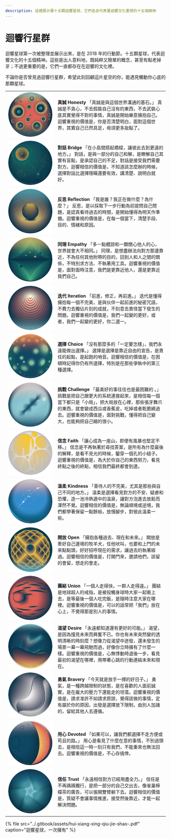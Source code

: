 ```yaml
---
description: 這裡展示著十五顆迴響星球，它們各自代表著迴響文化重視的十五個精神
---
```


# 迴響行星群

迴響星球第一次被整理並展示出來，是在 2018 年的行動節。十五顆星球，代表迴響文化的十五個精神。這些是出人意料地，既純粹又簡單的概念，甚至有點老掉牙；不過更重要的是，它們一直都存在在迴響的文化裡。

不論你是否曾見過迴響行星群，希望此刻回顧這片星空的你，能遇見觸動你心底的那顆星球。

|  |  |
| :--- | :--- |
| ![](../.gitbook/assets/hui-xiang-15-da-jing-shen-xing-qiu-zhen-cheng-.png)  | **真誠 Honesty**  「真誠是與這個世界溝通的基石。」  真誠是不貪心，不去假裝自己沒有的東西，不去武裝心底其實覺得不對的事情，真誠是開始樂意擁抱自己。迴響重視的價值是，你是否清楚明白，面對這個世界，其實自己已然具足，毋須更多妝點了。 |
| ![](../.gitbook/assets/hui-xiang-15-da-jing-shen-xing-qiu-dui-hua-.png)  | **對話 Bridge**  「在小島間搭起橋樑，讓彼此去到更遠的地方。」  對話，是與一部分的自己和解，是瞭解自己其實有盲點，是承認自己的不足，對話是接受我們需要對方。迴響相信的價值是，不知道該怎麼辦的時候，選擇對話比選擇隱瞞還要有效，講清楚、說明白就好。 |
| ![](../.gitbook/assets/hui-xiang-15-da-jing-shen-xing-qiu-fan-si-.png)  | **反思 Reflection**  「我是誰？我正在做什麼？為什麼？」  反思，是以採取下一步行動為前提問自己問題，是認真看待過去的時間，是開始懂得為明天作準備。迴響重視的價值是，在每一個當下，清楚手段、目的、情緒和原因。 |
| ![](../.gitbook/assets/hui-xiang-15-da-jing-shen-xing-qiu-tong-li-.png)  | **同理 Empathy**  「多一點體諒和一顆關心他人的心，世界就會大不相同。」  同理，是想盡辦法向對方那邊靠近，不為任何其他附帶的目的，回到人和人之間的關係，不特別求方法、不執著用工具。迴響重視的價值是，面對面時注意，我們是更靠近他人，還是更靠近我們自己。 |
| ![](../.gitbook/assets/hui-xiang-15-da-jing-shen-xing-qiu-die-dai-.png)  | **迭代 Iteration**  「前進，修正，再前進。」  迭代是懂得擁抱每一個不完美，是與伙伴一起前進的秘密咒語，不費力去獨佔片刻的成就，不刻意去責怪當下發生的問題。迴響重視的價值是，我們一起變的更好，或者，我們一起變的更好，你二選一。 |
| ![](../.gitbook/assets/hui-xiang-15-da-jing-shen-xing-qiu-xuan-ze-.png)  | **選擇 Choice**  「沒有那麼多的「一定要怎樣」，我們永遠能做出選擇。」  選擇是選擇是靠近自由的宣告，是責任的起點，是起跑的哨音。迴響相信的價值是，在困頓時記得你仍有所選擇，特別是在那些爭執中的第三種選擇。 |
| ![](../.gitbook/assets/hui-xiang-15-da-jing-shen-xing-qiu-tiao-zhan-.png)  | **挑戰 Challenge**  「最美好的事往往也是最困難的 。」  挑戰是把自己跟更大的系統連接起來，是相信每一個當下都只是「小局」，把大局放在心裡，那些張牙舞爪的東西，就會變成西瓜或香蕉皮，吃掉或者乾脆繞過去。迴響重視的價值是，面對挑戰，懂得把自己變大，也能夠把自己縮的很小。 |
| ![](../.gitbook/assets/hui-xiang-15-da-jing-shen-xing-qiu-xin-nian-.png)  | **信念 Faith**  「讓心成為一座山，即便有風暴也堅定不移。」  信念是不再執著於尋找答案，是所有為什麼最後的解釋，是看不見光的時候，鑿穿一個孔的小槌子。迴響重視的價值是，為大於你自己的東西努力，看見終點之後的終點，相信我們最終都會到達。 |
| ![](../.gitbook/assets/hui-xiang-15-da-jing-shen-xing-qiu-wen-rou-.png)  | **溫柔 Kindness**  「善待人的不完美，尤其是那些與自己不同的地方。」  溫柔是選擇看見對方的不安、疑慮和恐懼，造一池冷熱適中的溫泉，讓對方泡進去放鬆而渾然不覺。迴響相信的價值是，無論順境或逆境，我們都學著保留一點餘裕，放慢腳步，對彼此溫柔一些。 |
| ![](../.gitbook/assets/hui-xiang-15-da-jing-shen-xing-qiu-kai-fang-.png)  | **開放 Open**  「擁抱各種過去、現在和未來。」  開放是牽好自己邊境的牧羊犬，任他吠叫，也要和上門的未來點點頭，好好招呼現在的需求，讓過去的執著經過。迴響相信的價值是，打開門來，邀請他們，該留的會留，想走的會走。 |
| ![](../.gitbook/assets/hui-xiang-15-da-jing-shen-xing-qiu-tuan-jie-.png)  | **團結 Union**  「一個人走得快，一群人走得遠。」  團結是地球超人的戒指，是被投觸身球時大家一起衝上去，是等最後一個人吃完飯，是隨時注意大家在哪裡。迴響重視的價值是，可以的話常把「我們」放在心上，不覺得那是別人的事情。 |
| ![](../.gitbook/assets/hui-xiang-15-da-jing-shen-xing-qiu-ke-wang-.png)  | **渴望 Desire**  「永遠都知道還有更好的可能。」  渴望，是因為撞見未來而興奮不已。你也有未來突然變的透明清晰的時刻麼？想像力從渴望中迸發，還未發生的場景一幕一幕飛馳而過，好像你立時擁有了什麼一樣。迴響重視的價值是，心無悸動時退後一步，看見最初的渴望在哪裡，用帶著心跳的行動連結未來和現在。 |
| ![](../.gitbook/assets/hui-xiang-15-da-jing-shen-xing-qiu-yong-qi-.png)  | **勇氣 Bravery**  「今天就是放手一搏的好日子。」  勇氣，是一種跨越限制的狀態，是在喜歡的人面前誠實，是在龐大的壓力下還能走的坦蕩。迴響重視的價值是，請求准許不如請求原諒，覺得該做的事情，定有屬於你的原因，出發是選擇放下限制，由別人加諸的，留給其他人去遵循。 |
| ![](../.gitbook/assets/hui-xiang-15-da-jing-shen-xing-qiu-yong-xin-.png)  | **用心 Devoted**  「如果可以，讓我們都選擇不走方便或苟且的路。」  用心是看見了什麼在意的事情，不別過頭去，是相信這一時一刻只有我們，不能重來也無法回去。迴響重視的價值是，不心存僥倖。 |
| ![](../.gitbook/assets/hui-xiang-15-da-jing-shen-xing-qiu-xin-ren-.png)  | **信任 Trust**  「永遠相信對方已經用盡全力。」  信任是不再踽踽獨行，是把一部分的自己交出去，像雀巢檸檬茶的廣告，可以張開雙臂躺下去。迴響相信的價值是，質疑不會讓事情推進，接受然後靠近，才能一起解決問題。 |



{% file src="../.gitbook/assets/hui-xiang-xing-qiu-jie-shao-.pdf" caption="迴響星球，一次擁有" %}



